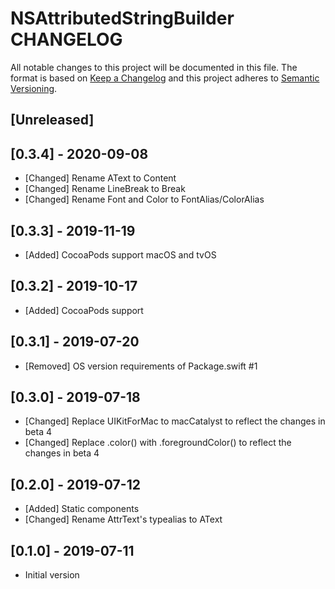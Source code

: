 # NSAttributedStringBuilder CHANGELOG

All notable changes to this project will be documented in this file.
The format is based on [Keep a Changelog](http://keepachangelog.com/)
and this project adheres to [Semantic Versioning](http://semver.org/).

## [Unreleased]

## [0.3.4] - 2020-09-08
- [Changed] Rename AText to Content
- [Changed] Rename LineBreak to Break
- [Changed] Rename Font and Color to FontAlias/ColorAlias

## [0.3.3] - 2019-11-19
- [Added] CocoaPods support macOS and tvOS

## [0.3.2] - 2019-10-17
- [Added] CocoaPods support

## [0.3.1] - 2019-07-20
- [Removed] OS version requirements of Package.swift #1

## [0.3.0] - 2019-07-18
- [Changed] Replace UIKitForMac to macCatalyst to reflect the changes in beta 4
- [Changed] Replace .color() with .foregroundColor() to reflect the changes in beta 4

## [0.2.0] - 2019-07-12
- [Added] Static components
- [Changed] Rename AttrText's typealias to AText

## [0.1.0] - 2019-07-11
- Initial version
